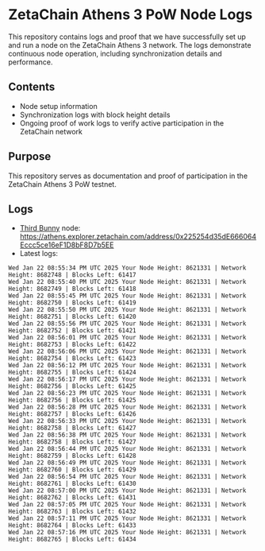 # ZetaChain Athens 3 PoW Node Logs
This repository contains logs and proof that we have successfully set up and run a node on the ZetaChain Athens 3 network. The logs demonstrate continuous node operation, including synchronization details and performance.

## Contents
- Node setup information
- Synchronization logs with block height details
- Ongoing proof of work logs to verify active participation in the ZetaChain network

## Purpose
This repository serves as documentation and proof of participation in the ZetaChain Athens 3 PoW testnet.

## Logs

- [Third Bunny](https://thirdbunny.xyz/) node: https://athens.explorer.zetachain.com/address/0x225254d35dE666064Eccc5ce16eF1D8bF8D7b5EE
- Latest logs:
```
Wed Jan 22 08:55:34 PM UTC 2025 Your Node Height: 8621331 | Network Height: 8682748 | Blocks Left: 61417
Wed Jan 22 08:55:40 PM UTC 2025 Your Node Height: 8621331 | Network Height: 8682749 | Blocks Left: 61418
Wed Jan 22 08:55:45 PM UTC 2025 Your Node Height: 8621331 | Network Height: 8682750 | Blocks Left: 61419
Wed Jan 22 08:55:50 PM UTC 2025 Your Node Height: 8621331 | Network Height: 8682751 | Blocks Left: 61420
Wed Jan 22 08:55:56 PM UTC 2025 Your Node Height: 8621331 | Network Height: 8682752 | Blocks Left: 61421
Wed Jan 22 08:56:01 PM UTC 2025 Your Node Height: 8621331 | Network Height: 8682753 | Blocks Left: 61422
Wed Jan 22 08:56:06 PM UTC 2025 Your Node Height: 8621331 | Network Height: 8682754 | Blocks Left: 61423
Wed Jan 22 08:56:12 PM UTC 2025 Your Node Height: 8621331 | Network Height: 8682755 | Blocks Left: 61424
Wed Jan 22 08:56:17 PM UTC 2025 Your Node Height: 8621331 | Network Height: 8682756 | Blocks Left: 61425
Wed Jan 22 08:56:23 PM UTC 2025 Your Node Height: 8621331 | Network Height: 8682756 | Blocks Left: 61425
Wed Jan 22 08:56:28 PM UTC 2025 Your Node Height: 8621331 | Network Height: 8682757 | Blocks Left: 61426
Wed Jan 22 08:56:33 PM UTC 2025 Your Node Height: 8621331 | Network Height: 8682758 | Blocks Left: 61427
Wed Jan 22 08:56:38 PM UTC 2025 Your Node Height: 8621331 | Network Height: 8682758 | Blocks Left: 61427
Wed Jan 22 08:56:44 PM UTC 2025 Your Node Height: 8621331 | Network Height: 8682759 | Blocks Left: 61428
Wed Jan 22 08:56:49 PM UTC 2025 Your Node Height: 8621331 | Network Height: 8682760 | Blocks Left: 61429
Wed Jan 22 08:56:54 PM UTC 2025 Your Node Height: 8621331 | Network Height: 8682761 | Blocks Left: 61430
Wed Jan 22 08:57:00 PM UTC 2025 Your Node Height: 8621331 | Network Height: 8682762 | Blocks Left: 61431
Wed Jan 22 08:57:05 PM UTC 2025 Your Node Height: 8621331 | Network Height: 8682763 | Blocks Left: 61432
Wed Jan 22 08:57:11 PM UTC 2025 Your Node Height: 8621331 | Network Height: 8682764 | Blocks Left: 61433
Wed Jan 22 08:57:16 PM UTC 2025 Your Node Height: 8621331 | Network Height: 8682765 | Blocks Left: 61434
```
